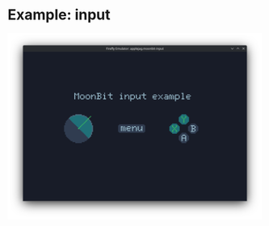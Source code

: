 <!--
SPDX-FileCopyrightText: 2025 Kalle Fagerberg

SPDX-License-Identifier: CC0-1.0
-->

# Example: input

![screenshot](./screenshot.png)
